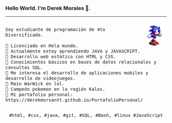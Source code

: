 ### Hello World. I'm Derek Morales 👋.
---
<p>
  <img src="./dd9nvgt-10b1bc61-c854-446a-bac5-c746e007fd99-1687275450.gif" align="right" width="15%"/>
  <samp>
    <br>Soy estudiante de programación de 4to Diversificado.<br>
    <br>🔹 Licenciado en Hola mundo.
    <br>🔹 Actualmente estoy aprendiendo JAVA y JAVASCRIPT.
    <br>🔹 Desarrollo web estático con HTML y CSS.
    <br>🔹 Conocimientos básicos en bases de datos relacionales y consultas SQL.
    <br>🔹 Me interesa el desarrollo de aplicaciones mobiles y desarrollo de videojuegos.
    <br>🔹 Main WarWick en lol.
    <br>🔹 Campeón pokemon en la región Kalos.
    <br>🔹 Mi portafolio personal: https://derekmorsantt.github.io/PortafolioPersonal/
    </samp>
   <br>
  <br>
  <p align="center">
    <samp>
      #html, #css, #java, #git, #SQL, #Bash, #linux #JavaScript
     </samp>
    <br>
  </p>
  
</p>
